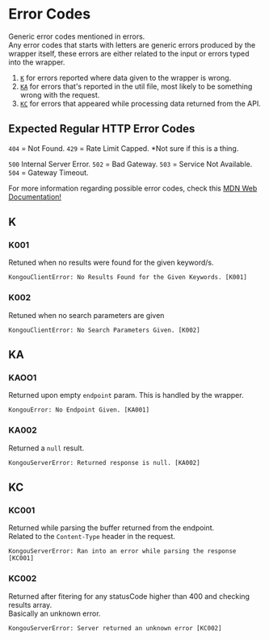 # Error Codes

Generic error codes mentioned in errors.  
Any error codes that starts with letters are generic errors produced by the wrapper itself, these errors are either related to the input or errors typed into the wrapper.

1. [`K`](##K) for errors reported where data given to the wrapper is wrong.
2. [`KA`](##KA) for errors that's reported in the util file, most likely to be something wrong with the request.
3. [`KC`](##K) for errors that appeared while processing data returned from the API.

## Expected Regular HTTP Error Codes

`404` = Not Found.
`429` = Rate Limit Capped. \*Not sure if this is a thing.

`500` Internal Server Error.
`502` = Bad Gateway.
`503` = Service Not Available.
`504` = Gateway Timeout.

For more information regarding possible error codes, check this [MDN Web Documentation!](https://developer.mozilla.org/en-US/docs/Web/HTTP/Status)

## K

### K001

Retuned when no results were found for the given keyword/s.

`KongouClientError: No Results Found for the Given Keywords. [K001]`

### K002

Retuned when no search parameters are given

`KongouClientError: No Search Parameters Given. [K002]`

## KA

### KAOO1

Returned upon empty `endpoint` param.
This is handled by the wrapper.

`KongouError: No Endpoint Given. [KA001]`

### KA002

Returned a `null` result.

`KongouServerError: Returned response is null. [KA002]`

## KC

### KC001

Returned while parsing the buffer returned from the endpoint.  
Related to the `Content-Type` header in the request.

`KongouServerError: Ran into an error while parsing the response [KC001]`

### KC002

Returned after fitering for any statusCode higher than 400 and checking results array.  
Basically an unknown error.

`KongouServerError: Server returned an unknown error [KC002]`
